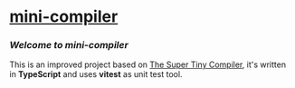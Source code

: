 # [mini-compiler](https://github.com/raingrain/mini-compiler/)

### *Welcome to mini-compiler*

This is an improved project based on [The Super Tiny Compiler](https://github.com/jamiebuilds/the-super-tiny-compiler/), it's written in **TypeScript** and uses **vitest** as unit test tool.

